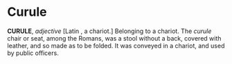 # Curule

**CURULE**, _adjective_ \[Latin , a chariot.\] Belonging to a chariot. The _curule_ chair or seat, among the Romans, was a stool without a back, covered with leather, and so made as to be folded. It was conveyed in a chariot, and used by public officers.
